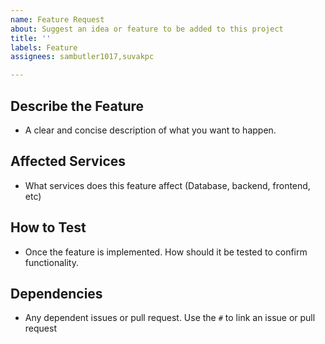 ```yaml
---
name: Feature Request
about: Suggest an idea or feature to be added to this project
title: ''
labels: Feature
assignees: sambutler1017,suvakpc

---
```


## **Describe the Feature**
- A clear and concise description of what you want to happen.

## **Affected Services**
- What services does this feature affect (Database, backend, frontend, etc)

## **How to Test**
- Once the feature is implemented. How should it be tested to confirm functionality.

## **Dependencies**
- Any dependent issues or pull request. Use the `#` to link an issue or pull request
